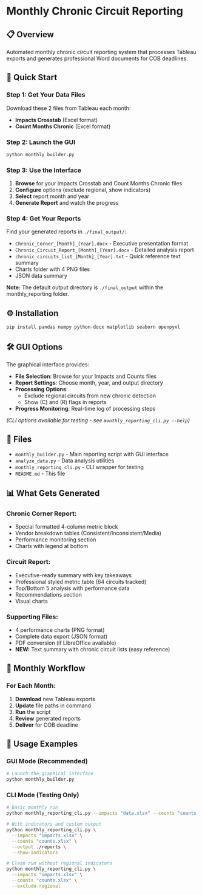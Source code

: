 # Monthly Chronic Circuit Reporting

## 📋 **Overview**
Automated monthly chronic circuit reporting system that processes Tableau exports and generates professional Word documents for COB deadlines.

## 🚀 **Quick Start**

### **Step 1: Get Your Data Files**
Download these 2 files from Tableau each month:
- **Impacts Crosstab** (Excel format)
- **Count Months Chronic** (Excel format)

### **Step 2: Launch the GUI**
```bash
python monthly_builder.py
```

### **Step 3: Use the Interface**
1. **Browse** for your Impacts Crosstab and Count Months Chronic files
2. **Configure** options (exclude regional, show indicators)
3. **Select** report month and year
4. **Generate Report** and watch the progress

### **Step 4: Get Your Reports**
Find your generated reports in `./final_output/`:
- `Chronic_Corner_[Month]_[Year].docx` - Executive presentation format
- `Chronic_Circuit_Report_[Month]_[Year].docx` - Detailed analysis report
- `chronic_circuits_list_[Month]_[Year].txt` - Quick reference text summary
- Charts folder with 4 PNG files
- JSON data summary

**Note:** The default output directory is `./final_output` within the monthly_reporting folder.

## ⚙️ **Installation**
```bash
pip install pandas numpy python-docx matplotlib seaborn openpyxl
```

## 🛠 **GUI Options**

The graphical interface provides:
- **File Selection**: Browse for your Impacts and Counts files
- **Report Settings**: Choose month, year, and output directory
- **Processing Options**: 
  - Exclude regional circuits from new chronic detection
  - Show (C) and (R) flags in reports
- **Progress Monitoring**: Real-time log of processing steps

*(CLI options available for testing - see `monthly_reporting_cli.py --help`)*

## 📁 **Files**
- `monthly_builder.py` - Main reporting script with GUI interface
- `analyze_data.py` - Data analysis utilities
- `monthly_reporting_cli.py` - CLI wrapper for testing
- `README.md` - This file

## 📊 **What Gets Generated**

### **Chronic Corner Report:**
- Special formatted 4-column metric block
- Vendor breakdown tables (Consistent/Inconsistent/Media)
- Performance monitoring section
- Charts with legend at bottom

### **Circuit Report:**
- Executive-ready summary with key takeaways
- Professional styled metric table (64 circuits tracked)
- Top/Bottom 5 analysis with performance data
- Recommendations section
- Visual charts

### **Supporting Files:**
- 4 performance charts (PNG format)
- Complete data export (JSON format)
- PDF conversion (if LibreOffice available)
- **NEW:** Text summary with chronic circuit lists (easy reference)

## 🔧 **Monthly Workflow**

### **For Each Month:**
1. **Download** new Tableau exports
2. **Update** file paths in command
3. **Run** the script
4. **Review** generated reports
5. **Deliver** for COB deadline

## 📝 **Usage Examples**

### **GUI Mode (Recommended)**
```bash
# Launch the graphical interface
python monthly_builder.py
```

### **CLI Mode (Testing Only)**
```bash
# Basic monthly run
python monthly_reporting_cli.py --impacts "data.xlsx" --counts "counts.xlsx"

# With indicators and custom output
python monthly_reporting_cli.py \
  --impacts "impacts.xlsx" \
  --counts "counts.xlsx" \
  --output ./reports \
  --show-indicators

# Clean run without regional indicators
python monthly_reporting_cli.py \
  --impacts "impacts.xlsx" \
  --counts "counts.xlsx" \
  --exclude-regional
```